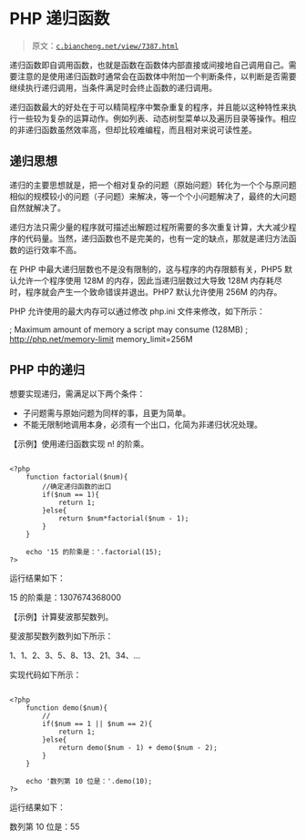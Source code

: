 # PHP 递归函数

> 原文：[`c.biancheng.net/view/7387.html`](http://c.biancheng.net/view/7387.html)

递归函数即自调用函数，也就是函数在函数体内部直接或间接地自己调用自己。需要注意的是使用递归函数时通常会在函数体中附加一个判断条件，以判断是否需要继续执行递归调用，当条件满足时会终止函数的递归调用。

递归函数最大的好处在于可以精简程序中繁杂重复的程序，并且能以这种特性来执行一些较为复杂的运算动作。例如列表、动态树型菜单以及遍历目录等操作。相应的非递归函数虽然效率高，但却比较难编程，而且相对来说可读性差。

## 递归思想

递归的主要思想就是，把一个相对复杂的问题（原始问题）转化为一个个与原问题相似的规模较小的问题（子问题）来解决，等一个个小问题解决了，最终的大问题自然就解决了。

递归方法只需少量的程序就可描述出解题过程所需要的多次重复计算，大大减少程序的代码量。当然，递归函数也不是完美的，也有一定的缺点，那就是递归方法函数的运行效率不高。

在 PHP 中最大递归层数也不是没有限制的，这与程序的内存限额有关，PHP5 默认允许一个程序使用 128M 的内存，因此当递归层数过大导致 128M 内存耗尽时，程序就会产生一个致命错误并退出。PHP7 默认允许使用 256M 的内存。

PHP 允许使用的最大内存可以通过修改 php.ini 文件来修改，如下所示：

; Maximum amount of memory a script may consume (128MB)
; http://php.net/memory-limit
memory_limit=256M

## PHP 中的递归

想要实现递归，需满足以下两个条件：

*   子问题需与原始问题为同样的事，且更为简单。
*   不能无限制地调用本身，必须有一个出口，化简为非递归状况处理。

【示例】使用递归函数实现 n! 的阶乘。

```

<?php
    function factorial($num){
        //确定递归函数的出口
        if($num == 1){
            return 1;
        }else{
            return $num*factorial($num - 1);
        }
    }

    echo '15 的阶乘是：'.factorial(15);
?>
```

运行结果如下：

15 的阶乘是：1307674368000

【示例】计算斐波那契数列。

斐波那契数列数列如下所示：

1、1、2、3、5、8、13、21、34、...

实现代码如下所示：

```

<?php
    function demo($num){
        //
        if($num == 1 || $num == 2){
            return 1;
        }else{
            return demo($num - 1) + demo($num - 2);
        }
    }

    echo '数列第 10 位是：'.demo(10);
?>
```

运行结果如下：

数列第 10 位是：55